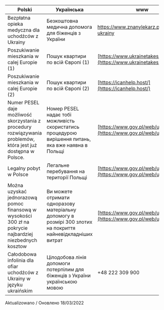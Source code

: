  Polski | Українська | www
 -------|-----------|------
 Bezpłatna opieka medyczna dla uchodźców z Ukrainy | Безкоштовна медична допомога для біженців з України | [https://www.znanylekarz.pl/dla-ukrainy ](https://www.znanylekarz.pl/dla-ukrainy )
 Poszukiwanie mieszkania w calej Europie (1)           | Пошук квартири по всій Європі (1) | [https://www.ukrainetakeshelter.com/](https://www.ukrainetakeshelter.com/) 
 Poszukiwanie mieszkania w calej Europie (2)           | Пошук квартири по всій Європі (2) | [https://icanhelp.host/](https://icanhelp.host/)
 Numer PESEL daje możliwość skorzystania z procedury rozwiązywania problemów, która jest już dostępna w Polsce. | Номер PESEL надає тобі можливість скористатись процедурою вирішення питань, яка вже наявна в Польщі |  [https://www.gov.pl/web/ua](https://www.gov.pl/web/ua)
Legalny pobyt w Polsce | Легальне перебування на території Польщі  |  [https://www.gov.pl/web/ua](https://www.gov.pl/web/ua)
Można uzyskać jednorazową pomoc finansową w wysokości 300 zł na pokrycie najbardziej niezbednych kosztow | Ви можете отримати одноразову матеріальну допомогу в розмірі 300 злотих на покриття найневідкладніших витрат | [https://www.gov.pl/web/ua](https://www.gov.pl/web/ua)
Całodobowa infolinia dla ofiar uchodźców z Ukrainy w języku ukraińskim | Цілодобова лінія допомоги потерпілим для біженців з України українською мовою | +48 222 309 900 

Aktualizowano / Оновлено 18/03/2022
